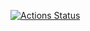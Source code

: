 [![Actions Status](https://github.com/diyantonchev-vsg/crypto-exchange-app/.github/workflows/test.yml/badge.svg)](https://github.com/{username}/{repository}/actions)
